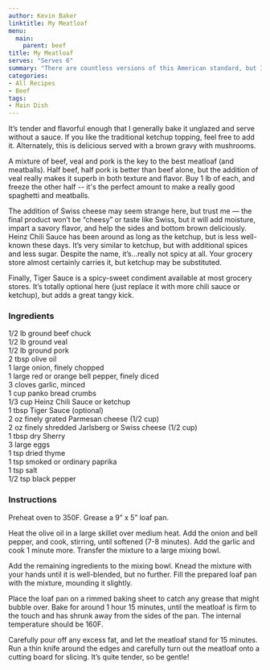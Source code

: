 ```yaml
---
author: Kevin Baker
linktitle: My Meatloaf
menu:
  main:
    parent: beef
title: My Meatloaf
serves: "Serves 6"
summary: "There are countless versions of this American standard, but I think mine is particularly good. It's as well suited for company as for a weeknight supper."
categories:
- All Recipes
- Beef
tags:
- Main Dish
---
```

It’s tender and flavorful enough that I generally bake it unglazed and serve without a sauce. If you like the traditional ketchup topping, feel free to add it. Alternately, this is delicious served with a brown gravy with mushrooms.

A mixture of beef, veal and pork is the key to the best meatloaf (and meatballs). Half beef, half pork is better than beef alone, but the addition of veal really makes it superb in both texture and flavor. Buy 1 lb of each, and freeze the other half -- it's the perfect amount to make a really good spaghetti and meatballs.

The addition of Swiss cheese may seem strange here, but trust me — the final product won’t be “cheesy” or taste like Swiss, but it will add moisture, impart a savory flavor, and help the sides and bottom brown deliciously. Heinz Chili Sauce has been around as long as the ketchup, but is less well-known these days. It’s very similar to ketchup, but with additional spices and less sugar. Despite the name, it’s…really not spicy at all. Your grocery store almost certainly carries it, but ketchup may be substituted. 

Finally, Tiger Sauce is a spicy-sweet condiment available at most grocery stores. It’s totally optional here (just replace it with more chili sauce or ketchup), but adds a great tangy kick.

### Ingredients

<div class="ingredient-list">

1/2 lb ground beef chuck  
1/2 lb ground veal  
1/2 lb ground pork  
2 tbsp olive oil  
1 large onion, finely chopped  
1 large red or orange bell pepper, finely diced  
3 cloves garlic, minced  
1 cup panko bread crumbs  
1/3 cup Heinz Chili Sauce or ketchup  
1 tbsp Tiger Sauce (optional)  
2 oz finely grated Parmesan cheese (1/2 cup)  
2 oz finely shredded Jarlsberg or Swiss cheese (1/2 cup)  
1 tbsp dry Sherry  
3 large eggs  
1 tsp dried thyme  
1 tsp smoked or ordinary paprika  
1 tsp salt  
1/2 tsp black pepper  

</div>

### Instructions
Preheat oven to 350F. Grease a 9” x 5” loaf pan.

Heat the olive oil in a large skillet over medium heat. Add the onion and bell pepper, and cook, stirring, until softened (7-8 minutes). Add the garlic and cook 1 minute more. Transfer the mixture to a large mixing bowl.

Add the remaining ingredients to the mixing bowl. Knead the mixture with your hands until it is well-blended, but no further. Fill the prepared loaf pan with the mixture, mounding it slightly. 

Place the loaf pan on a rimmed baking sheet to catch any grease that might bubble over. Bake for around 1 hour 15 minutes, until the meatloaf is firm to the touch and has shrunk away from the sides of the pan. The internal temperature should be 160F. 

Carefully pour off any excess fat, and let the meatloaf stand for 15 minutes. Run a thin knife around the edges and carefully turn out the meatloaf onto a cutting board for slicing.  It’s quite tender, so be gentle!